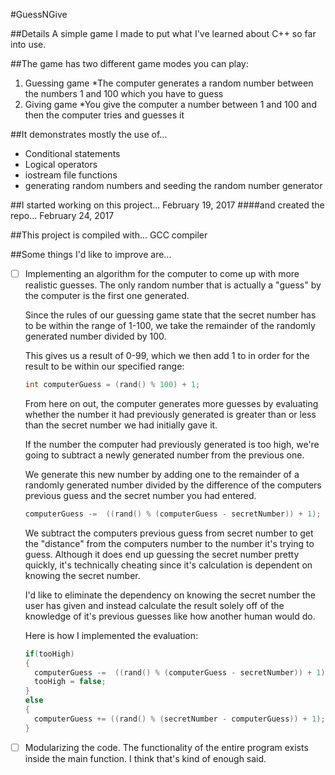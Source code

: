 #GuessNGive

##Details
A simple game I made to put what I've learned about C++ so far into use. 

##The game has two different game modes you can play:
1. Guessing game
	*The computer generates a random number between the numbers 1 and 100 which you have to guess
2. Giving game
	*You give the computer a number between 1 and 100 and then the computer tries and guesses it	

##It demonstrates mostly the use of...
- Conditional statements
- Logical operators
- iostream file functions
- generating random numbers and seeding the random number generator

##I started working on this project...
February 19, 2017
####and created the repo...
February 24, 2017

##This project is compiled with...
GCC compiler

##Some things I'd like to improve are...
- [ ] Implementing an algorithm for the computer to come up with more realistic guesses. The only random number that is actually a "guess" by the computer is the first one generated. 
  
  Since the rules of our guessing game state that the secret number has to be within the range of 1-100, we take the remainder of the randomly generated number divided by 100. 

  This gives us a result of 0-99, which we then add 1 to in order for the result to be within our specified range:

  ```cpp
  int computerGuess = (rand() % 100) + 1;
  ```
  
  From here on out, the computer generates more guesses by evaluating whether the number it had previously generated is greater than or less than the secret number we had initially gave it. 

  If the number the computer had previously generated is too high, we're going to subtract a newly generated number from the previous one. 

  We generate this new number by adding one to the remainder of a randomly generated number divided by the difference of the computers previous guess and the secret number you had entered. 

  ```cpp
  computerGuess -=  ((rand() % (computerGuess - secretNumber)) + 1);
  ```

  We subtract the computers previous guess from secret number to get the "distance" from the computers number to the number it's trying to guess. Although it does end up guessing the secret number pretty quickly, it's technically cheating since it's calculation is dependent on knowing the secret number.

  I'd like to eliminate the dependency on knowing the secret number the user has given and instead calculate the result solely off of the knowledge of it's previous guesses like how another human would do.

  Here is how I implemented the evaluation: 

  ```cpp
  if(tooHigh)
  {
  	computerGuess -=  ((rand() % (computerGuess - secretNumber)) + 1);
  	tooHigh = false;
  }
  else
  {	
    computerGuess += ((rand() % (secretNumber - computerGuess)) + 1);						
  }
  ```
- [ ] Modularizing the code.
  The functionality of the entire program exists inside the main function. I think that's kind of enough said.

